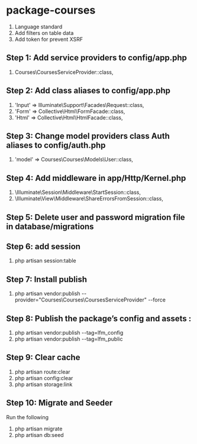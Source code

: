 # package-courses

1. Language standard
1. Add filters on table data
1. Add token for prevent XSRF

## Step 1: Add service providers to **config/app.php**

1. Courses\CoursesServiceProvider::class,

## Step 2: Add class aliases to **config/app.php**

1. 'Input' => Illuminate\Support\Facades\Request::class,
1. 'Form' => Collective\Html\FormFacade::class,
1. 'Html' => Collective\Html\HtmlFacade::class,

## Step 3: Change model providers class Auth aliases to **config/auth.php**
1. 'model' => Courses\Courses\Models\User::class,

## Step 4: Add middleware in app/Http/Kernel.php

1.  \Illuminate\Session\Middleware\StartSession::class,
1.  \Illuminate\View\Middleware\ShareErrorsFromSession::class,


## Step 5: Delete user and password migration file in database/migrations

## Step 6: add session

1. php artisan session:table

## Step 7: Install publish

1. php artisan vendor:publish --provider="Courses\Courses\CoursesServiceProvider" --force

## Step 8: Publish the package’s config and assets :

1. php artisan vendor:publish --tag=lfm_config
1. php artisan vendor:publish --tag=lfm_public

## Step 9: Clear cache
1. php artisan route:clear
1. php artisan config:clear
1. php artisan storage:link

## Step 10: Migrate and Seeder
Run the following
1. php artisan migrate
1. php artisan db:seed
